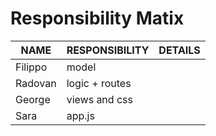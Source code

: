 # Responsibility Matix
| NAME  | RESPONSIBILITY | DETAILS
| ------ | ------ | -------
| Filippo | model |   
| Radovan | logic + routes | 
| George | views and css |
| Sara | app.js | 